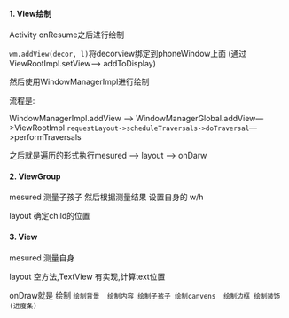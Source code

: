 #### 1. View绘制

Activity onResume之后进行绘制

`wm.addView(decor, l)`将decorview绑定到phoneWindow上面  (通过ViewRootImpl.setView—> addToDisplay)

然后使用WindowManagerImpl进行绘制 

流程是:

WindowManagerImpl.addView —> WindowManagerGlobal.addView—>ViewRootImpl  `requestLayout->scheduleTraversals->doTraversal`—>performTraversals



之后就是遍历的形式执行mesured —> layout —> onDarw





#### 2. ViewGroup

mesured 测量子孩子  然后根据测量结果 设置自身的 w/h

layout  确定child的位置



#### 3. View

mesured 测量自身

layout 空方法,TextView 有实现,计算text位置

onDraw就是 绘制    `绘制背景  绘制内容 绘制子孩子 绘制canvens  绘制边框 绘制装饰(进度条) `





